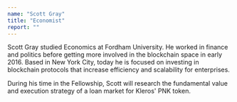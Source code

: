 ```yaml
---
name: "Scott Gray"
title: "Economist"
report: ""
---
```


Scott Gray studied Economics at Fordham University. He worked in finance and politics before getting more involved in the blockchain space in early 2016. Based in New York City, today he is focused on investing in blockchain protocols that increase efficiency and scalability for enterprises.

During his time in the Fellowship, Scott will research the fundamental value and execution strategy of a loan market for Kleros' PNK token.
